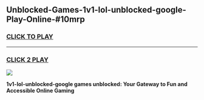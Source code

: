 
## Unblocked-Games-1v1-lol-unblocked-google-Play-Online-#10mrp
<h3>
<a href="https://premium.freeplayer.one?title=1v1-lol-unblocked-google&ref=24F">CLICK TO PLAY</a></h3>
<hr>

<h3>
<a href="https://premium.freeplayer.one?title=1v1-lol-unblocked-google&ref=24F">CLICK 2 PLAY</a>
  
</h3>

<a href="https://premium.freeplayer.one?title=1v1-lol-unblocked-google&ref=24F/"><img src="https://clearcache.store/games.png"></a>


**1v1-lol-unblocked-google games unblocked: Your Gateway to Fun and Accessible Online Gaming**
